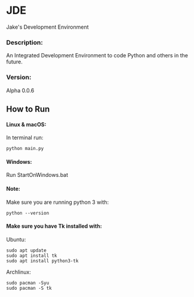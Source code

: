 # JDE
Jake's Development Environment

### Description:
An Integrated Development Environment to code Python and others in the future.

### Version:
Alpha 0.0.6

## How to Run
#### Linux & macOS:
In terminal run:
```
python main.py
```

#### Windows:
Run StartOnWindows.bat

#### Note:
Make sure you are running python 3 with:
```
python --version
```

#### Make sure you have Tk installed with:
Ubuntu:
```
sudo apt update
sudo apt install tk
sudo apt install python3-tk
```
Archlinux:
```
sudo pacman -Syu
sudo pacman -S tk
```
